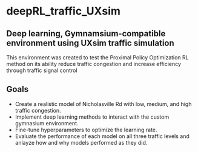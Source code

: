 # deepRL_traffic_UXsim
Deep learning, Gymnamsium-compatible environment using UXsim traffic simulation
---

This environment was created to test the Proximal Policy Optimization RL method on its ability reduce traffic congestion and increase efficiency through traffic signal control

## Goals
- Create a realistic model of Nicholasville Rd with low, medium, and high traffic congestion.
- Implement deep learning methods to interact with the custom gymnasium environment.
- Fine-tune hyperparameters to optimize the learning rate.
- Evaluate the performance of each model on all three traffic levels and anlayze how and why models performed as they did.
